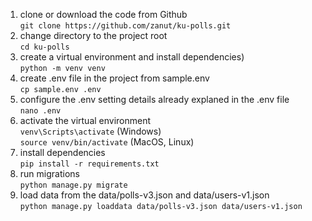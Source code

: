 1. clone or download the code from Github  
```git clone https://github.com/zanut/ku-polls.git```  
2. change directory to the project root  
```cd ku-polls```
3. create a virtual environment and install dependencies)  
```python -m venv venv```
4. create .env file in the project from sample.env  
```cp sample.env .env```
5. configure the .env setting details already explaned in the .env file  
```nano .env```
6. activate the virtual environment  
```venv\Scripts\activate``` (Windows)  
```source venv/bin/activate``` (MacOS, Linux)
7. install dependencies  
```pip install -r requirements.txt```
8. run migrations  
```python manage.py migrate```
9. load data from the data/polls-v3.json and data/users-v1.json  
```python manage.py loaddata data/polls-v3.json data/users-v1.json```

